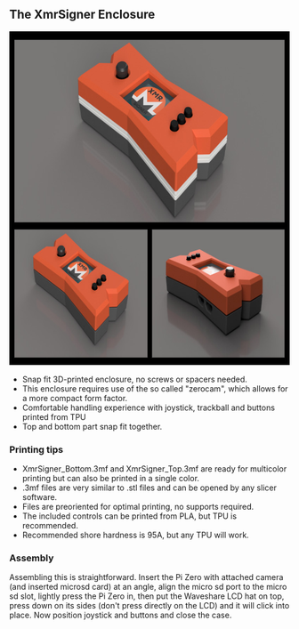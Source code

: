 ## The XmrSigner Enclosure

<img src="XmrSigner_Thumb.jpeg" width="800" height="600">

- Snap fit 3D-printed enclosure, no screws or spacers needed.
- This enclosure requires use of the so called "zerocam", which allows for a more compact form factor.
- Comfortable handling experience with joystick, trackball and buttons printed from TPU
- Top and bottom part snap fit together.


### Printing tips
- XmrSigner_Bottom.3mf and XmrSigner_Top.3mf are ready for multicolor printing but can also be printed in a single color.
- .3mf files are very similar to .stl files and can be opened by any slicer software.
- Files are preoriented for optimal printing, no supports required.
- The included controls can be printed from PLA, but TPU is recommended.
- Recommended shore hardness is 95A, but any TPU will work.


### Assembly

Assembling this is straightforward. Insert the Pi Zero with attached camera (and inserted microsd card) at an angle, align the micro sd port to the micro sd slot, lightly press the Pi Zero in, then put the Waveshare LCD hat on top, press down on its sides (don't press directly on the LCD) and it will click into place. Now position joystick and buttons and close the case.
